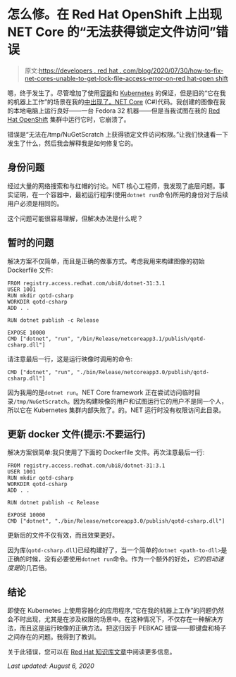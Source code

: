 # 怎么修。在 Red Hat OpenShift 上出现 NET Core 的“无法获得锁定文件访问”错误

> 原文:[https://developers . red hat . com/blog/2020/07/30/how-to-fix-net-cores-unable-to-get-lock-file-access-error-on-red hat-open shift](https://developers.redhat.com/blog/2020/07/30/how-to-fix-net-cores-unable-to-obtain-lock-file-access-error-on-red-hat-openshift)

嗯，终于发生了。尽管增加了使用[容器](https://developers.redhat.com/topics/containers)和 [Kubernetes](https://developers.redhat.com/topics/kubernetes) 的保证，但是旧的“它在我的机器上工作”的场景在我的[中出现了。NET Core](https://developers.redhat.com/products/dotnet/overview) (C#)代码。我创建的图像在我的本地电脑上运行良好——一台 Fedora 32 机器——但是当我试图在我的 [Red Hat OpenShift](https://developers.redhat.com/products/openshift/getting-started) 集群中运行它时，它崩溃了。

错误是“无法在/tmp/NuGetScratch 上获得锁定文件访问权限。”让我们快速看一下发生了什么，然后我会解释我是如何修复它的。

## 身份问题

经过大量的网络搜索和与红帽的讨论。NET 核心工程师，我发现了底层问题。事实证明，在一个容器中，最初运行程序(使用`dotnet run`命令)所用的身份对于后续用户必须是相同的。

这个问题可能很容易理解，但解决办法是什么呢？

## 暂时的问题

解决方案不仅简单，而且是正确的做事方式。考虑我用来构建图像的初始 Dockerfile 文件:

```
FROM registry.access.redhat.com/ubi8/dotnet-31:3.1
USER 1001
RUN mkdir qotd-csharp
WORKDIR qotd-csharp
ADD . .

RUN dotnet publish -c Release

EXPOSE 10000
CMD ["dotnet", "run", "/bin/Release/netcoreapp3.1/publish/qotd-csharp.dll"]

```

请注意最后一行，这是运行映像时调用的命令:

```
CMD ["dotnet", "run", "./bin/Release/netcoreapp3.0/publish/qotd-csharp.dll"]

```

因为我用的是`dotnet run`。NET Core framework 正在尝试访问临时目录`/tmp/NuGetScratch`。因为构建映像的用户和试图运行它的用户不是同一个人，所以它在 Kubernetes 集群内部失败了。的。NET 运行时没有权限访问此目录。

## 更新 docker 文件(提示:不要运行)

解决方案很简单:我只使用了下面的 Dockerfile 文件。再次注意最后一行:

```
FROM registry.access.redhat.com/ubi8/dotnet-31:3.1
USER 1001
RUN mkdir qotd-csharp
WORKDIR qotd-csharp
ADD . .

RUN dotnet publish -c Release

EXPOSE 10000
CMD ["dotnet", "./bin/Release/netcoreapp3.0/publish/qotd-csharp.dll"]

```

更新后的文件不仅有效，而且效果更好。

因为库(`qotd-csharp.dll`)已经构建好了，当一个简单的`dotnet <path-to-dll>`是正确的时候，没有必要使用`dotnet run`命令。作为一个额外的好处，*它的启动速度是*的几百倍。

## 结论

即使在 Kubernetes 上使用容器化的应用程序,“它在我的机器上工作”的问题仍然会不时出现，尤其是在涉及权限的场景中。在这种情况下，不仅存在一种解决方法，而且这是运行映像的正确方法。把这归因于 PEBKAC 错误——即键盘和椅子之间存在的问题。我得到了教训。

关于此错误，您可以在 [Red Hat 知识库文章](https://access.redhat.com/solutions/5142731)中阅读更多信息。

*Last updated: August 6, 2020*